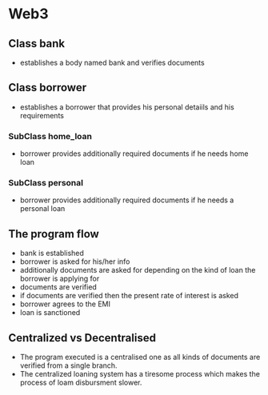 # Web3

## Class bank
- establishes a body named bank and verifies documents

## Class borrower
- establishes a borrower that provides his personal detaiils and his requirements

### SubClass home_loan
- borrower provides additionally required documents if he needs home loan

### SubClass personal
- borrower provides additionally required documents if he needs a personal loan

## The program flow
- bank is established
- borrower is asked for his/her info
- additionally documents are asked for depending on the kind of loan the borrower is applying for
- documents are verified
- if documents are verified then the present rate of interest is asked 
- borrower agrees to the EMI
- loan is sanctioned

## Centralized vs Decentralised
- The program executed is a centralised one as all kinds of documents are verified from a single branch.
- The centralized loaning system has a tiresome process which makes the process of loam disbursment slower.
